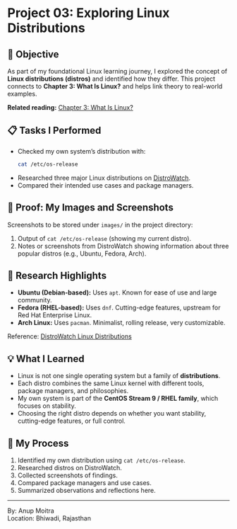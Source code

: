 # Project 03: Exploring Linux Distributions

## 📝 Objective  

As part of my foundational Linux learning journey, I explored the concept of **Linux distributions (distros)** and identified how they differ. This project connects to **Chapter 3: What Is Linux?** and helps link theory to real-world examples.  

**Related reading:** [Chapter 3: What Is Linux?](https://github.com/anup-moitra/foundational-linux-training/blob/main/01-understanding-linux-concepts/03-what%20is-linux.md)  

## 📋 Tasks I Performed  

- Checked my own system’s distribution with:  
  ```bash
  cat /etc/os-release
  ```  
- Researched three major Linux distributions on [DistroWatch](https://distrowatch.com/).  
- Compared their intended use cases and package managers.  

## 📸 Proof: My Images and Screenshots  

Screenshots to be stored under `images/` in the project directory:  

1. Output of `cat /etc/os-release` (showing my current distro).  
2. Notes or screenshots from DistroWatch showing information about three popular distros (e.g., Ubuntu, Fedora, Arch).  

## 🔗 Research Highlights  

- **Ubuntu (Debian-based):** Uses `apt`. Known for ease of use and large community.  
- **Fedora (RHEL-based):** Uses `dnf`. Cutting-edge features, upstream for Red Hat Enterprise Linux.  
- **Arch Linux:** Uses `pacman`. Minimalist, rolling release, very customizable.  

Reference: [DistroWatch Linux Distributions](https://distrowatch.com/)  

## 💡 What I Learned  

- Linux is not one single operating system but a family of **distributions**.  
- Each distro combines the same Linux kernel with different tools, package managers, and philosophies.  
- My own system is part of the **CentOS Stream 9 / RHEL family**, which focuses on stability.  
- Choosing the right distro depends on whether you want stability, cutting-edge features, or full control.  

## 📁 My Process  

1. Identified my own distribution using `cat /etc/os-release`.  
2. Researched distros on DistroWatch.  
3. Collected screenshots of findings.  
4. Compared package managers and use cases.  
5. Summarized observations and reflections here.  

---  

By: Anup Moitra  
Location: Bhiwadi, Rajasthan  
